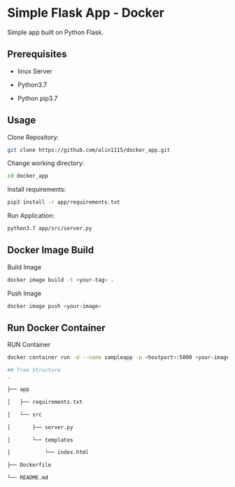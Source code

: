 # Simple Flask App - Docker

Simple app built on Python Flask. 

## Prerequisites

* linux Server

* Python3.7

* Python pip3.7

## Usage

Clone Repository:
```bash
git clone https://github.com/alin1115/docker_app.git
```

Change working directory:
```bash
cd docker_app
```

Install requirements: 
```bash
pip3 install -r app/requirements.txt
```

Run Application:
```bash
python3.7 app/src/server.py
```
## Docker Image Build

Build Image 
```bash
docker image build -t <your-tag> .
```

Push Image
```bash
docker image push <your-image>
```

## Run Docker Container 

RUN Container 
```bash
docker container run -d --name sampleapp -p <hostport>:5000 <your-image-tag>

## Tree Structure 
.

├── app

│   ├── requirements.txt

│   └── src

│       ├── server.py

│       └── templates

│           └── index.html

├── Dockerfile

└── README.md

